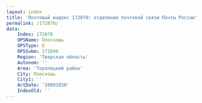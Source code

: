 ```yaml
---
layout: index
title: 'Почтовый индекс 172870: отделение почтовой связи Почты России'
permalink: /172870/
data:
    Index: 172870
    OPSName: Плоскошь
    OPSType: О
    OPSSubm: 172899
    Region: 'Тверская область'
    Autonom: ''
    Area: 'Торопецкий район'
    City: Плоскошь
    City1: ''
    ActDate: '20001030'
    IndexOld: ''
---
```

